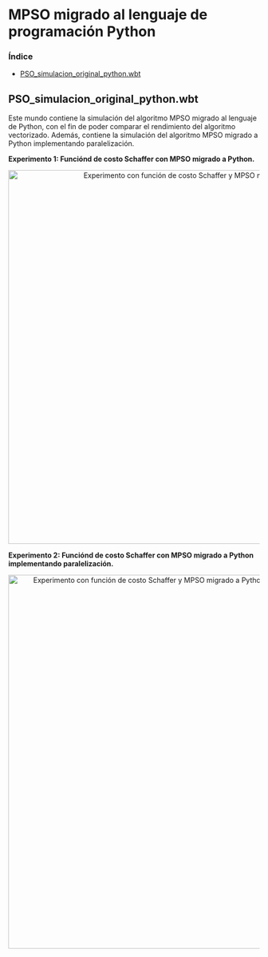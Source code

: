 # MPSO migrado al lenguaje de programación Python

### Índice
- [PSO_simulacion_original_python.wbt](#pso_simulacion_original_pythonwbt)

## PSO_simulacion_original_python.wbt
Este mundo contiene la simulación del algoritmo MPSO migrado al lenguaje de Python, con el fin de poder comparar el rendimiento del algoritmo vectorizado. Además, contiene la simulación del algoritmo MPSO migrado a Python implementando paralelización.

**Experimento 1: Funciónd de costo Schaffer con MPSO migrado a Python.**
<br><div align="center">
    <img src="Figuras/mpso_py_schaffer.gif" width="750" height="auto" alt="Experimento con función de costo Schaffer y MPSO migrado a Python"><br>
</div>

**Experimento 2: Funciónd de costo Schaffer con MPSO migrado a Python implementando paralelización.**
<br><div align="center">
    <img src="Figuras/mpso_py_paral_schaffer.gif" width="750" height="auto" alt="Experimento con función de costo Schaffer y MPSO migrado a Python implementando paralelización"><br>
</div>
